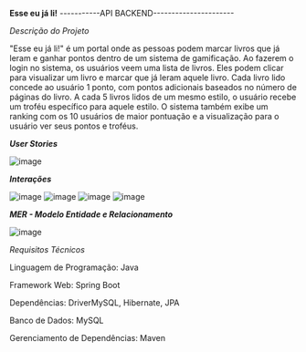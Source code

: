**Esse eu já li!**
-----------API BACKEND----------------------

*Descrição do Projeto*


"Esse eu já li!" é um portal onde as pessoas podem marcar livros que já leram e ganhar pontos dentro de um sistema de gamificação. Ao fazerem o login no sistema, 
os usuários veem uma lista de livros. Eles podem clicar para visualizar um livro e marcar que já leram aquele livro. Cada livro lido concede ao usuário 1 ponto, 
com pontos adicionais baseados no número de páginas do livro. A cada 5 livros lidos de um mesmo estilo, o usuário recebe um troféu específico para aquele estilo.
O sistema também exibe um ranking com os 10 usuários de maior pontuação e a visualização para o usuário ver seus pontos e troféus.

***User Stories***


![image](https://github.com/raylasilva/esse_eu_ja_li/assets/77173258/d8d78832-2ad2-4258-a09f-c35cda8dd098)




***Interações***


![image](https://github.com/raylasilva/esse_eu_ja_li/assets/77173258/93c61283-aeba-4256-bd7b-ce9d723f784f)
![image](https://github.com/raylasilva/esse_eu_ja_li/assets/77173258/76089a05-bff9-4ccd-8a9e-ba895da955e5)
![image](https://github.com/raylasilva/esse_eu_ja_li/assets/77173258/a0a749cd-0a4b-4dda-bd36-ca80085e7525)
![image](https://github.com/raylasilva/esse_eu_ja_li/assets/77173258/02f687da-8cb4-4401-9335-901849e5cb39)




***MER - Modelo Entidade e Relacionamento***


![image](https://github.com/raylasilva/esse_eu_ja_li/assets/77173258/f3f6b4e5-5ae7-4d7a-bddf-e3ed2a705b26)




*Requisitos Técnicos*

Linguagem de Programação: Java

Framework Web: Spring Boot

Dependências: DriverMySQL, Hibernate, JPA

Banco de Dados: MySQL

Gerenciamento de Dependências: Maven



